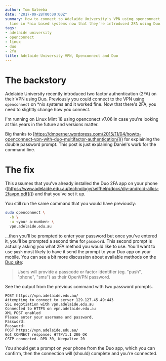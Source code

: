 ```yaml
---
author: Tom Saleeba
date: "2017-09-28T00:00:00Z"
summary: How to connect to Adelaide University's VPN using openconnect from the command
  line in *nix based systems now that they're introduced 2FA using Duo.
tags:
- adelaide university
- openconnect
- linux
- duo
- 2fa
title: Adelaide University VPN, Openconnect and Duo
---
```


# The backstory

Adelaide University recently introduced two factor authentication (2FA) on their VPN using Duo. Previously you could connect to the VPN using `openconnect` on *nix systems and it worked fine. Now that there's 2FA, you need to slightly change how you connect.

I'm running on Linux Mint 18 using openconect v7.06 in case you're looking at this years in the future and versions matter.

Big thanks to [https://dmoerner.wordpress.com/2015/11/04/howto-openconnect-vpn-with-duo-multifactor-authentication/]() for explaining the double password prompt. This post is just explaining Daniel's work for the command line.

# The fix

This assumes that you've already installed the Duo 2FA app on your phone ([https://www.adelaide.edu.au/technology/selfhelp/docs/diy-android-allos-2favpn.pdf]()) and that you've set it up.

You still run the same command that you would have previously:
```bash
sudo openconnect \
  -b \
  -u <your a-number> \
  vpn.adelaide.edu.au
```

...then you'll be prompted to enter your password but once you've entered it, you'll be prompted a second time for `password`. This second prompt is actually asking you what 2FA method you would like to use. You'll want to use `push` most likely to have it send the prompt to your Duo app on your mobile. You can see a bit more discussion about available methods on the [Duo site](https://duo.com/docs/openvpn):

> Users will provide a passcode or factor identifier (eg. "push", "phone", "sms") as their OpenVPN password.

See the output from the previous command with two password prompts.
```
POST https://vpn.adelaide.edu.au/
Attempting to connect to server 129.127.45.49:443
SSL negotiation with vpn.adelaide.edu.au
Connected to HTTPS on vpn.adelaide.edu.au
XML POST enabled
Please enter your username and password.
Password:
Password:
POST https://vpn.adelaide.edu.au/
Got CONNECT response: HTTP/1.1 200 OK
CSTP connected. DPD 30, Keepalive 20
```

You should get a prompt on your phone from the Duo app, which you can confirm, then the connection will (should) complete and you're connected.
